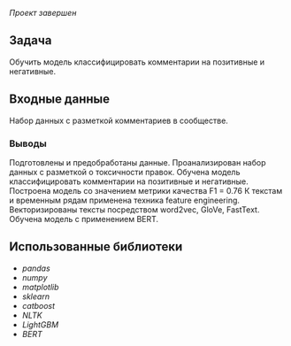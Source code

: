 *Проект завершен*

## Задача
Обучить модель классифицировать комментарии на позитивные и негативные.

## Входные данные
Набор данных с разметкой комментариев в сообществе.

### Выводы
Подготовлены и предобработаны данные.
Проанализирован набор данных с разметкой о токсичности правок.
Обучена модель классифицировать комментарии на позитивные и негативные. 
Построена модель со значением метрики качества F1 = 0.76
К текстам и временным рядам применена техника feature engineering. 
Векторизированы тексты посредством word2vec, GloVe, FastText.
Обучена модель с применением BERT.

## Использованные библиотеки
- *pandas*
- *numpy*
- *matplotlib*
- *sklearn*
- *catboost*
- *NLTK*
- *LightGBM*
- *BERT*
